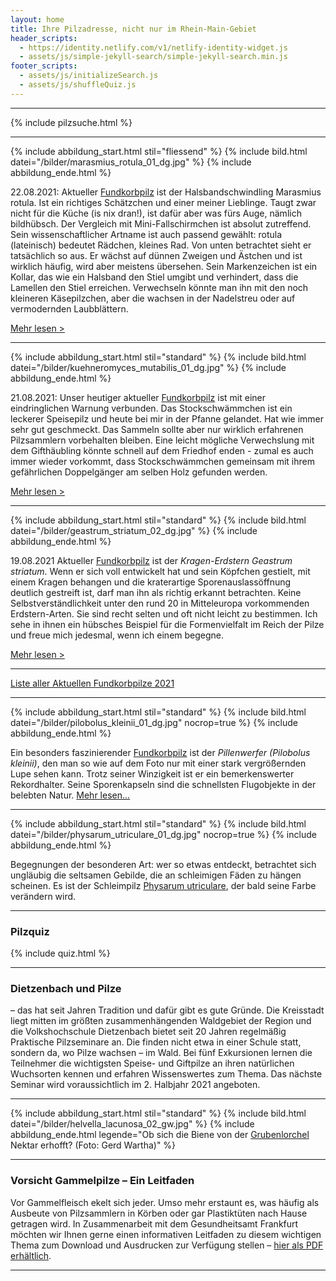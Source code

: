 ```yaml
---
layout: home
title: Ihre Pilzadresse, nicht nur im Rhein-Main-Gebiet
header_scripts:
  - https://identity.netlify.com/v1/netlify-identity-widget.js
  - assets/js/simple-jekyll-search/simple-jekyll-search.min.js
footer_scripts:
  - assets/js/initializeSearch.js
  - assets/js/shuffleQuiz.js
---
```

- - -

{% include pilzsuche.html %}

- - -

{% include abbildung_start.html stil="fliessend" %}
{% include bild.html datei="/bilder/marasmius_rotula_01_dg.jpg" %}
{% include abbildung_ende.html %}

22.08.2021: Aktueller [Fundkorbpilz](AA "Glossar-") ist der Halsbandschwindling Marasmius rotula. Ist ein richtiges Schätzchen und einer meiner Lieblinge. Taugt zwar nicht für die Küche (is nix dran!), ist dafür aber was fürs Auge, nämlich bildhübsch. Der Vergleich mit Mini-Fallschirmchen ist absolut zutreffend. Sein wissenschaftlicher Artname ist auch passend gewählt: rotula (lateinisch) bedeutet Rädchen, kleines Rad. Von unten betrachtet sieht er tatsächlich so aus. Er wächst auf dünnen Zweigen und Ästchen und ist wirklich häufig, wird aber meistens übersehen. Sein Markenzeichen ist ein Kollar, das wie ein Halsband den Stiel umgibt und verhindert, dass die Lamellen den Stiel erreichen. Verwechseln könnte man ihn mit den noch kleineren Käsepilzchen, aber die wachsen in der Nadelstreu oder auf vermodernden Laubblättern.

[Mehr lesen >](/pilze/marasmius-rotula-halsbandschwindling)

- - -

{% include abbildung_start.html stil="standard" %}
{% include bild.html datei="/bilder/kuehneromyces_mutabilis_01_dg.jpg" %}
{% include abbildung_ende.html %}

<div style="clear:  both"></div>

21.08.2021: Unser heutiger aktueller [Fundkorbpilz](AA "Glossar-") ist mit einer eindringlichen Warnung verbunden. Das Stockschwämmchen ist ein leckerer Speisepilz und heute bei mir in der Pfanne gelandet. Hat wie immer sehr gut geschmeckt. Das Sammeln sollte aber nur wirklich erfahrenen Pilzsammlern vorbehalten bleiben. Eine leicht mögliche Verwechslung mit dem Gifthäubling könnte schnell auf dem Friedhof enden - zumal es auch immer wieder vorkommt, dass Stockschwämmchen gemeinsam mit ihrem gefährlichen Doppelgänger am selben Holz gefunden werden.

[Mehr lesen >](/pilze/kuehneromyces-mutabilis-stockschwämmchen)

- - -

{% include abbildung_start.html stil="standard" %}
{% include bild.html datei="/bilder/geastrum_striatum_02_dg.jpg" %}
{% include abbildung_ende.html %}

19.08.2021 Aktueller [Fundkorbpilz](AA "Glossar-") ist der *Kragen-Erdstern Geastrum striatum*. Wenn er sich voll entwickelt hat und sein Köpfchen gestielt, mit einem Kragen behangen und die kraterartige Sporenauslassöffnung deutlich gestreift ist, darf man ihn als richtig erkannt betrachten. Keine Selbstverständlichkeit unter den rund 20 in Mitteleuropa vorkommenden Erdstern-Arten. Sie sind recht selten und oft nicht leicht zu bestimmen. Ich sehe in ihnen ein hübsches Beispiel für die Formenvielfalt im Reich der Pilze und freue mich jedesmal, wenn ich einem begegne. 

[Mehr lesen >](/pilze/geastrum-striatum-kragen-erdstern)

- - -

[Liste aller Aktuellen Fundkorbpilze 2021](/artikel/liste-aller-aktuellen-fundkorbpilze-2021.html)

- - -

{% include abbildung_start.html stil="standard" %}
{% include bild.html datei="/bilder/pilobolus_kleinii_01_dg.jpg" nocrop=true %}
{% include abbildung_ende.html %}

Ein besonders faszinierender [Fundkorbpilz](AA "Glossar-") ist der *Pillenwerfer (Pilobolus kleinii)*, den man so wie auf dem Foto nur mit einer stark vergrößernden Lupe sehen kann. Trotz seiner Winzigkeit ist er ein bemerkenswerter Rekordhalter. Seine Sporenkapseln sind die schnellsten Flugobjekte in der belebten Natur. [Mehr lesen...](/pilze/pilobolus-kleinii-pillenwerfer)

- - -

{% include abbildung_start.html stil="standard" %}
{% include bild.html datei="/bilder/physarum_utriculare_01_dg.jpg" nocrop=true %}
{% include abbildung_ende.html %}

Begegnungen der besonderen Art: wer so etwas entdeckt, betrachtet sich ungläubig die seltsamen Gebilde, die an schleimigen Fäden zu hängen scheinen. Es ist der Schleimpilz [Physarum utriculare](/pilze/physarum-utriculare-fadenfruchtschleimpilz), der bald seine Farbe verändern wird.

- - -

### Pilzquiz

{% include quiz.html %}

- - -

### Dietzenbach und Pilze

– das hat seit Jahren Tradition und dafür gibt es gute Gründe. Die Kreisstadt liegt mitten im größten zusammenhängenden Waldgebiet der Region und die Volkshochschule Dietzenbach bietet seit 20 Jahren regelmäßig Praktische Pilzseminare an. Die finden nicht etwa in einer Schule statt, sondern da, wo Pilze wachsen – im Wald. Bei fünf Exkursionen lernen die Teilnehmer die wichtigsten Speise- und Giftpilze an ihren natürlichen Wuchsorten kennen und erfahren Wissenswertes zum Thema. Das nächste Seminar wird voraussichtlich im 2. Halbjahr 2021 angeboten.

- - -

{% include abbildung_start.html stil="standard" %}
{% include bild.html datei="/bilder/helvella_lacunosa_02_gw.jpg" %}
{% include abbildung_ende.html legende="Ob sich die Biene von der <a href='/pilze/helvella-lacunosa-grubenlorchel'>Grubenlorchel</a> Nektar erhofft?  (Foto: Gerd Wartha)" %}

- - -

### Vorsicht Gammelpilze – Ein Leitfaden

Vor Gammelfleisch ekelt sich jeder. Umso mehr erstaunt es, was häufig als Ausbeute von Pilzsammlern in Körben oder gar Plastiktüten nach Hause getragen wird. In Zusammenarbeit mit dem Gesundheitsamt Frankfurt möchten wir Ihnen gerne einen informativen Leitfaden zu diesem wichtigen Thema zum Download und Ausdrucken zur Verfügung stellen – [hier als PDF erhältlich](/assets/docs/Fundkorb.de-Gammelpilze.pdf).

- - -